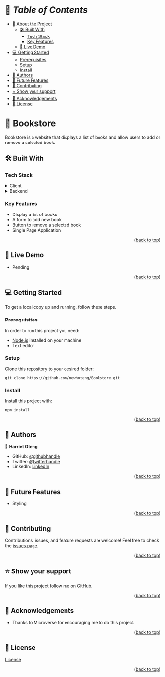 <a name="readme-top"></a>

# 📗 *Table of Contents*

- [📖 About the Project](#about-project)
  - [🛠️ Built With](#built-with)
    - [Tech Stack](#tech-stack)
    - [Key Features](#key-features)
  - [🚀 Live Demo](#live-demo)
- [💻 Getting Started](#getting-started)
  - [Prerequisites](#prerequisites)
  - [Setup](#setup)
  - [Install](#install)
- [👥 Authors](#authors)
- [🔭 Future Features](#future-features)
- [🤝 Contributing](#contributing)
- [⭐ Show your support](#support)
- [🙏 Acknowledgements](#acknowledgements)
- [📝 License](#license)

#  :open_book: Bookstore <a name="about-project"></a>
Bookstore is a website that displays a list of books and allow users to add or remove a selected book.

## :hammer_and_wrench: Built With <a name="built-with"></a>
### Tech Stack
<details><summary>Client</summary>
<ul>
  <li><a href="https://html.com/">React</a></li>
</ul>
</details>
<details><summary>Backend</summary>
<ul>
  <li>[Bookstore API](https://www.notion.so/Bookstore-API-51ea269061f849118c65c0a53e88a739)</li>
</ul>
</details>

### Key Features
  - Display a list of books
  - A form to add new book
  - Button to remove a selected book
  - Single Page Application

<p align="right">(<a href="#readme-top">back to top</a>)</p>

## :rocket: Live Demo <a name="live-demo"></a>
- Pending
<!-- [Bookstore](https://newhoteng.github.io/Bookstore/) -->

<p align="right">(<a href="#readme-top">back to top</a>)</p>

## :computer: Getting Started <a name="getting-started"></a>
To get a local copy up and running, follow these steps.<br>

### Prerequisites

In order to run this project you need:
- [Node.js](https://nodejs.org/en) installed on your machine
- Text editor

### Setup

Clone this repository to your desired folder:<br>
```
git clone https://github.com/newhoteng/Bookstore.git
```

### Install

Install this project with:<br>
```
npm install
```


<p align="right">(<a href="#readme-top">back to top</a>)</p>

## :busts_in_silhouette: Authors <a name="authors"></a>
:bust_in_silhouette: **Harriet Oteng**
- GitHub: [@githubhandle](https://github.com/newhoteng)
- Twitter: [@twitterhandle](https://twitter.com/HarrietOteng1)
- LinkedIn: [LinkedIn](https://www.linkedin.com/in/harriet-oteng-75554666/)

<p align="right">(<a href="#readme-top">back to top</a>)</p>

## :telescope: Future Features <a name="future-features"></a>
  - Styling


<p align="right">(<a href="#readme-top">back to top</a>)</p>

## :handshake: Contributing <a name="contributing"></a>
Contributions, issues, and feature requests are welcome!
Feel free to check the [issues page](https://github.com/newhoteng/Math-magicians/issues).

<p align="right">(<a href="#readme-top">back to top</a>)</p>

## :star: Show your support <a name="support"></a>
If you like this project follow me on GitHub.

<p align="right">(<a href="#readme-top">back to top</a>)</p>

## :pray: Acknowledgements <a name="acknowledgements"></a>
- Thanks to Microverse for encouraging me to do this project.

<p align="right">(<a href="#readme-top">back to top</a>)</p>
  
## :memo: License <a name="license"></a>
[License](https://github.com/newhoteng/Bookstore/blob/main/LICENSE)

<p align="right">(<a href="#readme-top">back to top</a>)</p>
